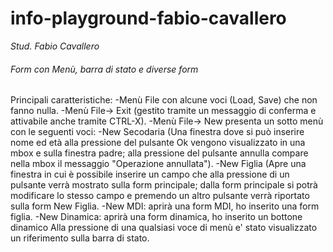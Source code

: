 # info-playground-fabio-cavallero

_Stud. Fabio Cavallero_

###### Form con Menù, barra di stato e diverse form

Principali caratteristiche:
-Menù File con alcune voci (Load, Save) che non fanno nulla.
-Menù File-> Exit (gestito tramite un messaggio di conferma e attivabile anche
 tramite CTRL-X).
-Menù File-> New presenta un sotto menù con le seguenti voci:
-New Secodaria (Una finestra dove si può inserire nome ed età alla pressione del 
 pulsante Ok vengono visualizzato in una mbox e sulla finestra padre; alla pressione
 del pulsante annulla compare nella mbox il messaggio "Operazione annullata").
-New Figlia (Apre una finestra in cui è possibile inserire un campo che alla 
 pressione di un pulsante verrà mostrato sulla form principale; dalla form principale
 si potrà modificare lo stesso campo e premendo un altro pulsante verrà riportato
 sulla form New Figlia.
-New MDI: aprirà una form MDI, ho inserito una form figlia.
-New Dinamica: aprirà una form dinamica, ho inserito un bottone dinamico Alla 
 pressione di una qualsiasi voce di menù e' stato visualizzato un riferimento sulla 
 barra di stato.


